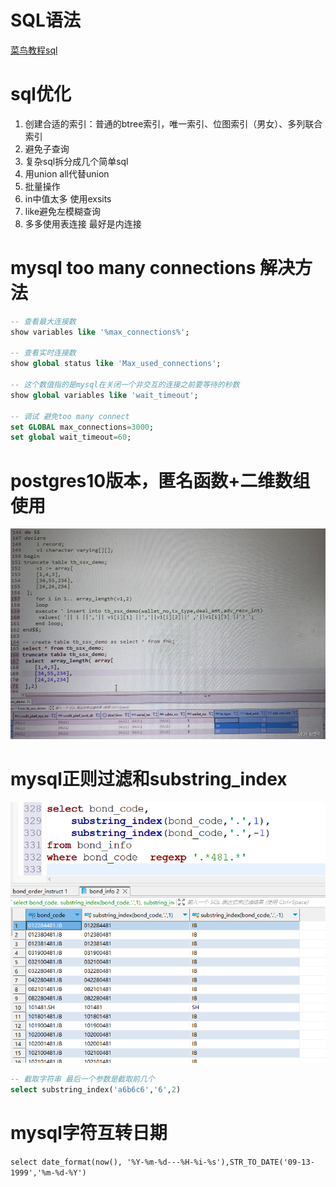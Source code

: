 # SQL语法
[菜鸟教程sql](https://www.runoob.com/sql/sql-tutorial.html)

# sql优化
1. 创建合适的索引：普通的btree索引，唯一索引、位图索引（男女）、多列联合索引
2. 避免子查询
3. 复杂sql拆分成几个简单sql
4. 用union all代替union
5. 批量操作
6. in中值太多 使用exsits
7. like避免左模糊查询
8. 多多使用表连接 最好是内连接

# mysql too many connections 解决方法
```sql
-- 查看最大连接数
show variables like '%max_connections%';

-- 查看实时连接数
show global status like 'Max_used_connections';

-- 这个数值指的是mysql在关闭一个非交互的连接之前要等待的秒数
show global variables like 'wait_timeout'; 

-- 调试 避免too many connect
set GLOBAL max_connections=3000; 
set global wait_timeout=60; 
```

# postgres10版本，匿名函数+二维数组使用
![1681181489023](image/oracle-learn/1681181489023.png)    


# mysql正则过滤和substring_index
![1686018310270](image/oracle-learn/1686018310270.png)
```sql
-- 截取字符串 最后一个参数是截取前几个
select substring_index('a6b6c6','6',2)
```

# mysql字符互转日期
`select date_format(now(), '%Y-%m-%d---%H-%i-%s'),STR_TO_DATE('09-13-1999','%m-%d-%Y')`

